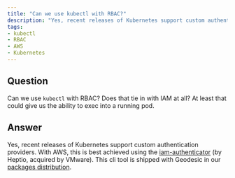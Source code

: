 ```yaml
---
title: "Can we use kubectl with RBAC?"
description: "Yes, recent releases of Kubernetes support custom authentication providers including support for AWS IAM."
tags:
- kubectl
- RBAC
- AWS
- Kubernetes
---
```


## Question

Can we use `kubectl` with RBAC? Does that tie in with IAM at all? At least that could give us the ability to exec into a running pod.

## Answer

Yes, recent releases of Kubernetes support custom authentication providers. With AWS, this is best achieved using the [iam-authenticator](https://github.com/kubernetes-sigs/aws-iam-authenticator) (by Heptio, acquired by VMware). This cli tool is shipped with Geodesic in our [packages distribution](https://github.com/cloudposse/packages/tree/master/vendor/aws-iam-authenticator).
